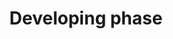 <h1 align="center">Developing phase</h1>

###

<h2 align="left"></h2>

###



###

<p align="left"></p>

###

<h2 align="left"></h2>

###

<div align="center">
  
</div>

###

<h2 align="left"></h2>

###

<div align="center">
</div>

###
